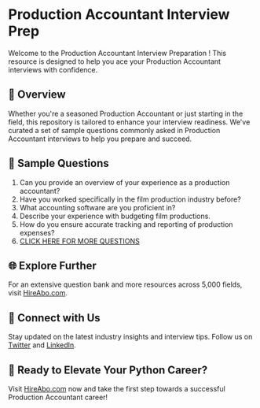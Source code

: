 # Production Accountant Interview Prep

Welcome to the Production Accountant Interview Preparation ! This resource is designed to help you ace your Production Accountant interviews with confidence.

## 🚀 Overview

Whether you're a seasoned Production Accountant or just starting in the field, this repository is tailored to enhance your interview readiness. We've curated a set of sample questions commonly asked in Production Accountant interviews to help you prepare and succeed.

## 📝 Sample Questions

1. Can you provide an overview of your experience as a production accountant?
2. Have you worked specifically in the film production industry before?
3. What accounting software are you proficient in?
4. Describe your experience with budgeting film productions.
5. How do you ensure accurate tracking and reporting of production expenses?
6. [CLICK HERE FOR MORE QUESTIONS](https://hireabo.com/job/16_2_38/Production%20Accountant)

## 🌐 Explore Further

For an extensive question bank and more resources across 5,000 fields, visit [HireAbo.com](https://www.hireabo.com).

## 📱 Connect with Us

Stay updated on the latest industry insights and interview tips. Follow us on [Twitter](https://twitter.com/hireabo) and [LinkedIn](https://www.linkedin.com/in/hire-abo-3609972a8/).

## 🚀 Ready to Elevate Your Python Career?

Visit [HireAbo.com](https://www.hireabo.com) now and take the first step towards a successful Production Accountant career!